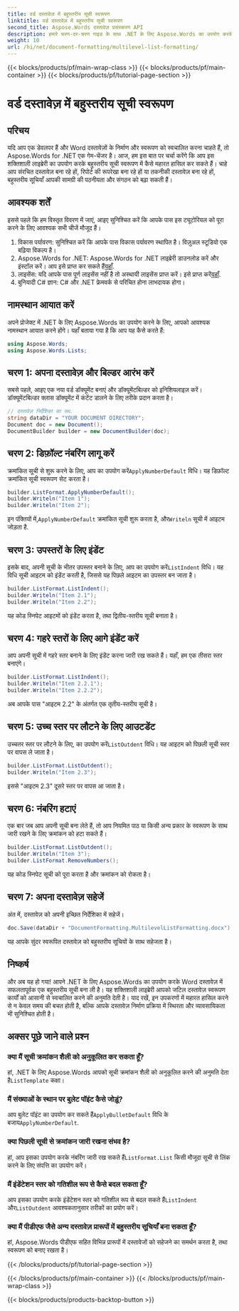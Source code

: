 ```yaml
---
title: वर्ड दस्तावेज़ में बहुस्तरीय सूची स्वरूपण
linktitle: वर्ड दस्तावेज़ में बहुस्तरीय सूची स्वरूपण
second_title: Aspose.Words दस्तावेज़ प्रसंस्करण API
description: हमारे चरण-दर-चरण गाइड के साथ .NET के लिए Aspose.Words का उपयोग करके Word दस्तावेज़ों में बहुस्तरीय सूची स्वरूपण में महारत हासिल करना सीखें। दस्तावेज़ संरचना को आसानी से बढ़ाएँ।
weight: 10
url: /hi/net/document-formatting/multilevel-list-formatting/
---
```


{{< blocks/products/pf/main-wrap-class >}}
{{< blocks/products/pf/main-container >}}
{{< blocks/products/pf/tutorial-page-section >}}

# वर्ड दस्तावेज़ में बहुस्तरीय सूची स्वरूपण

## परिचय

यदि आप एक डेवलपर हैं और Word दस्तावेज़ों के निर्माण और स्वरूपण को स्वचालित करना चाहते हैं, तो Aspose.Words for .NET एक गेम-चेंजर है। आज, हम इस बात पर चर्चा करेंगे कि आप इस शक्तिशाली लाइब्रेरी का उपयोग करके बहुस्तरीय सूची स्वरूपण में कैसे महारत हासिल कर सकते हैं। चाहे आप संरचित दस्तावेज़ बना रहे हों, रिपोर्ट की रूपरेखा बना रहे हों या तकनीकी दस्तावेज़ बना रहे हों, बहुस्तरीय सूचियाँ आपकी सामग्री की पठनीयता और संगठन को बढ़ा सकती हैं।

## आवश्यक शर्तें

इससे पहले कि हम विस्तृत विवरण में जाएं, आइए सुनिश्चित करें कि आपके पास इस ट्यूटोरियल को पूरा करने के लिए आवश्यक सभी चीजें मौजूद हैं।

1. विकास पर्यावरण: सुनिश्चित करें कि आपके पास विकास पर्यावरण स्थापित है। विज़ुअल स्टूडियो एक बढ़िया विकल्प है।
2.  Aspose.Words for .NET: Aspose.Words for .NET लाइब्रेरी डाउनलोड करें और इंस्टॉल करें। आप इसे प्राप्त कर सकते हैं[यहाँ](https://releases.aspose.com/words/net/).
3.  लाइसेंस: यदि आपके पास पूर्ण लाइसेंस नहीं है तो अस्थायी लाइसेंस प्राप्त करें। इसे प्राप्त करें[यहाँ](https://purchase.aspose.com/temporary-license/).
4. बुनियादी C# ज्ञान: C# और .NET फ्रेमवर्क से परिचित होना लाभदायक होगा।

## नामस्थान आयात करें

अपने प्रोजेक्ट में .NET के लिए Aspose.Words का उपयोग करने के लिए, आपको आवश्यक नामस्थान आयात करने होंगे। यहाँ बताया गया है कि आप यह कैसे करते हैं:

```csharp
using Aspose.Words;
using Aspose.Words.Lists;
```

## चरण 1: अपना दस्तावेज़ और बिल्डर आरंभ करें

सबसे पहले, आइए एक नया वर्ड डॉक्यूमेंट बनाएं और डॉक्यूमेंटबिल्डर को इनिशियलाइज़ करें। डॉक्यूमेंटबिल्डर क्लास डॉक्यूमेंट में कंटेंट डालने के लिए तरीके प्रदान करता है।

```csharp
// दस्तावेज़ निर्देशिका का पथ.
string dataDir = "YOUR DOCUMENT DIRECTORY";
Document doc = new Document();
DocumentBuilder builder = new DocumentBuilder(doc);
```

## चरण 2: डिफ़ॉल्ट नंबरिंग लागू करें

 क्रमांकित सूची से शुरू करने के लिए, आप का उपयोग करें`ApplyNumberDefault` विधि। यह डिफ़ॉल्ट क्रमांकित सूची स्वरूपण सेट करता है।

```csharp
builder.ListFormat.ApplyNumberDefault();
builder.Writeln("Item 1");
builder.Writeln("Item 2");
```

 इन पंक्तियों में,`ApplyNumberDefault` क्रमांकित सूची शुरू करता है, और`Writeln` सूची में आइटम जोड़ता है.

## चरण 3: उपस्तरों के लिए इंडेंट

 इसके बाद, अपनी सूची के भीतर उपस्तर बनाने के लिए, आप का उपयोग करें`ListIndent` विधि। यह विधि सूची आइटम को इंडेंट करती है, जिससे यह पिछले आइटम का उपस्तर बन जाता है।

```csharp
builder.ListFormat.ListIndent();
builder.Writeln("Item 2.1");
builder.Writeln("Item 2.2");
```

यह कोड स्निपेट आइटमों को इंडेंट करता है, तथा द्वितीय-स्तरीय सूची बनाता है।

## चरण 4: गहरे स्तरों के लिए आगे इंडेंट करें

आप अपनी सूची में गहरे स्तर बनाने के लिए इंडेंट करना जारी रख सकते हैं। यहाँ, हम एक तीसरा स्तर बनाएंगे।

```csharp
builder.ListFormat.ListIndent();
builder.Writeln("Item 2.2.1");
builder.Writeln("Item 2.2.2");
```

अब आपके पास "आइटम 2.2" के अंतर्गत एक तृतीय-स्तरीय सूची है।

## चरण 5: उच्च स्तर पर लौटने के लिए आउटडेंट

 उच्चतर स्तर पर लौटने के लिए, का उपयोग करें`ListOutdent` विधि। यह आइटम को पिछली सूची स्तर पर वापस ले जाता है।

```csharp
builder.ListFormat.ListOutdent();
builder.Writeln("Item 2.3");
```

इससे "आइटम 2.3" दूसरे स्तर पर वापस आ जाता है।

## चरण 6: नंबरिंग हटाएं

एक बार जब आप अपनी सूची बना लेते हैं, तो आप नियमित पाठ या किसी अन्य प्रकार के स्वरूपण के साथ जारी रखने के लिए क्रमांकन को हटा सकते हैं।

```csharp
builder.ListFormat.ListOutdent();
builder.Writeln("Item 3");
builder.ListFormat.RemoveNumbers();
```

यह कोड स्निपेट सूची को पूरा करता है और क्रमांकन को रोकता है।

## चरण 7: अपना दस्तावेज़ सहेजें

अंत में, दस्तावेज़ को अपनी इच्छित निर्देशिका में सहेजें।

```csharp
doc.Save(dataDir + "DocumentFormatting.MultilevelListFormatting.docx");
```

यह आपके सुंदर स्वरूपित दस्तावेज़ को बहुस्तरीय सूचियों के साथ सहेजता है।

## निष्कर्ष

और अब यह हो गया! आपने .NET के लिए Aspose.Words का उपयोग करके Word दस्तावेज़ में सफलतापूर्वक एक बहुस्तरीय सूची बना ली है। यह शक्तिशाली लाइब्रेरी आपको जटिल दस्तावेज़ स्वरूपण कार्यों को आसानी से स्वचालित करने की अनुमति देती है। याद रखें, इन उपकरणों में महारत हासिल करने से न केवल समय की बचत होती है, बल्कि आपके दस्तावेज़ निर्माण प्रक्रिया में स्थिरता और व्यावसायिकता भी सुनिश्चित होती है।

## अक्सर पूछे जाने वाले प्रश्न

### क्या मैं सूची क्रमांकन शैली को अनुकूलित कर सकता हूँ?
 हां, .NET के लिए Aspose.Words आपको सूची क्रमांकन शैली को अनुकूलित करने की अनुमति देता है`ListTemplate` कक्षा।

### मैं संख्याओं के स्थान पर बुलेट पॉइंट कैसे जोड़ूं?
 आप बुलेट पॉइंट का उपयोग कर सकते हैं`ApplyBulletDefault` विधि के बजाय`ApplyNumberDefault`.

### क्या पिछली सूची से क्रमांकन जारी रखना संभव है?
 हां, आप इसका उपयोग करके नंबरिंग जारी रख सकते हैं`ListFormat.List` किसी मौजूदा सूची से लिंक करने के लिए संपत्ति का उपयोग करें।

### मैं इंडेंटेशन स्तर को गतिशील रूप से कैसे बदल सकता हूँ?
 आप इसका उपयोग करके इंडेंटेशन स्तर को गतिशील रूप से बदल सकते हैं`ListIndent` और`ListOutdent` आवश्यकतानुसार तरीकों का प्रयोग करें।

### क्या मैं पीडीएफ जैसे अन्य दस्तावेज़ प्रारूपों में बहुस्तरीय सूचियाँ बना सकता हूँ?
हां, Aspose.Words पीडीएफ सहित विभिन्न प्रारूपों में दस्तावेजों को सहेजने का समर्थन करता है, तथा स्वरूपण को बनाए रखता है।

{{< /blocks/products/pf/tutorial-page-section >}}

{{< /blocks/products/pf/main-container >}}
{{< /blocks/products/pf/main-wrap-class >}}

{{< blocks/products/products-backtop-button >}}

